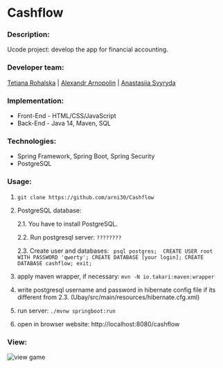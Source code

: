 # Cashflow

### Description:
Ucode project: develop the app for financial accounting.

### Developer team:
 [Tetiana Rohalska](https://github.com/trohalska) | [Alexandr Arnopolin](https://github.com/arni30) | [Anastasiia Svyryda](https://github.com/NastiaSvyryda)

### Implementation:
- Front-End - HTML/CSS/JavaScript
- Back-End - Java 14, Maven, SQL

### Technologies:
- Spring Framework, Spring Boot, Spring Security
- PostgreSQL

### Usage:

1. ```git clone https://github.com/arni30/Cashflow```

2. PostgreSQL database:

    2.1. You have to install PostgreSQL.

    2.2. Run postgresql server: ```????????```

    2.3. Create user and databases: 
        ``` psql postgres; 
            CREATE USER root WITH PASSWORD 'qwerty';
            CREATE DATABASE [your login];
            CREATE DATABASE cashflow;
            exit;```

3. apply maven wrapper, if necessary: ```mvn -N io.takari:maven:wrapper```

4. write postgresql username and password in hibernate config file if its different from 2.3. (Ubay/src/main/resources/hibernate.cfg.xml)

5. run server: ```./mvnw springboot:run```

6. open in browser website: http://localhost:8080/cashflow

### View:
![view game](https://raw.githubusercontent.com/arni30/Ubay/main/src/main/resources/01.png)


